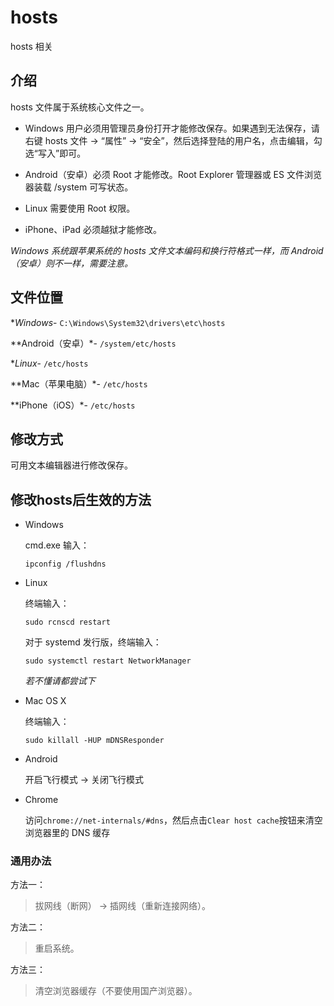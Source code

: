 # hosts

hosts 相关

## 介绍

hosts 文件属于系统核心文件之一。

- Windows 用户必须用管理员身份打开才能修改保存。如果遇到无法保存，请右键 hosts 文件 -> “属性” -> “安全”，然后选择登陆的用户名，点击编辑，勾选“写入”即可。

- Android（安卓）必须 Root 才能修改。Root Explorer 管理器或 ES 文件浏览器装载 /system 可写状态。

- Linux 需要使用 Root 权限。

- iPhone、iPad 必须越狱才能修改。

*Windows 系统跟苹果系统的 hosts 文件文本编码和换行符格式一样，而 Android（安卓）则不一样，需要注意。*

## 文件位置

**Windows*- `C:\Windows\System32\drivers\etc\hosts`

**Android（安卓）*- `/system/etc/hosts`

**Linux*- `/etc/hosts`

**Mac（苹果电脑）*- `/etc/hosts`

**iPhone（iOS）*- `/etc/hosts`

## 修改方式

可用文本编辑器进行修改保存。

## 修改hosts后生效的方法

- Windows

    cmd.exe 输入：

    ```
    ipconfig /flushdns
    ```

- Linux

    终端输入：

    ```
    sudo rcnscd restart
    ```

    对于 systemd 发行版，终端输入：

    ```
    sudo systemctl restart NetworkManager
    ```

    *若不懂请都尝试下*

- Mac OS X

    终端输入：

    ```
    sudo killall -HUP mDNSResponder
    ```

- Android

    开启飞行模式 -> 关闭飞行模式

- Chrome

    访问`chrome://net-internals/#dns`，然后点击`Clear host cache`按钮来清空浏览器里的 DNS 缓存

### 通用办法

方法一：
> 拔网线（断网） -> 插网线（重新连接网络）。

方法二：
> 重启系统。

方法三：
> 清空浏览器缓存（不要使用国产浏览器）。
